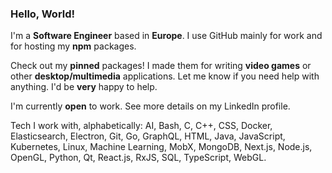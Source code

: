 ### Hello, World!

I'm a **Software Engineer** based in **Europe**. I use GitHub mainly for work and for hosting my **npm** packages.

Check out my **pinned** packages! I made them for writing **video games** or other **desktop/multimedia** applications. Let me know if you need help with anything. I'd be **very** happy to help.

I'm currently **open** to work. See more details on my LinkedIn profile.

Tech I work with, alphabetically: AI, Bash, C, C++, CSS, Docker, Elasticsearch, Electron, Git, Go, GraphQL, HTML, Java, JavaScript, Kubernetes, Linux, Machine Learning, MobX, MongoDB, Next.js, Node.js, OpenGL, Python, Qt, React.js, RxJS, SQL, TypeScript, WebGL.

